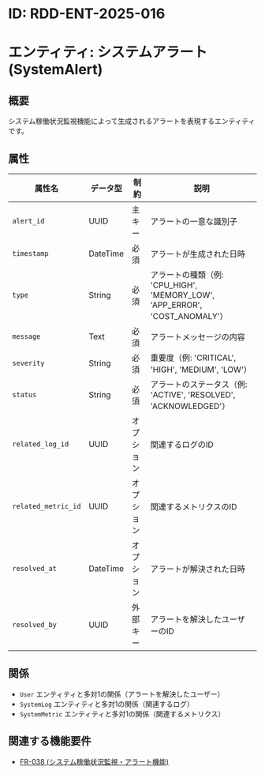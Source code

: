 # ID: RDD-ENT-2025-016

# エンティティ: システムアラート (SystemAlert)

## 概要

システム稼働状況監視機能によって生成されるアラートを表現するエンティティです。

## 属性

| 属性名              | データ型 | 制約       | 説明                                                                        |
| ------------------- | -------- | ---------- | --------------------------------------------------------------------------- |
| `alert_id`          | UUID     | 主キー     | アラートの一意な識別子                                                      |
| `timestamp`         | DateTime | 必須       | アラートが生成された日時                                                    |
| `type`              | String   | 必須       | アラートの種類（例: 'CPU_HIGH', 'MEMORY_LOW', 'APP_ERROR', 'COST_ANOMALY'） |
| `message`           | Text     | 必須       | アラートメッセージの内容                                                    |
| `severity`          | String   | 必須       | 重要度（例: 'CRITICAL', 'HIGH', 'MEDIUM', 'LOW'）                           |
| `status`            | String   | 必須       | アラートのステータス（例: 'ACTIVE', 'RESOLVED', 'ACKNOWLEDGED'）            |
| `related_log_id`    | UUID     | オプション | 関連するログのID                                                            |
| `related_metric_id` | UUID     | オプション | 関連するメトリクスのID                                                      |
| `resolved_at`       | DateTime | オプション | アラートが解決された日時                                                    |
| `resolved_by`       | UUID     | 外部キー   | アラートを解決したユーザーのID                                              |

## 関係

- `User` エンティティと多対1の関係（アラートを解決したユーザー）
- `SystemLog` エンティティと多対1の関係（関連するログ）
- `SystemMetric` エンティティと多対1の関係（関連するメトリクス）

## 関連する機能要件

- [FR-038 (システム稼働状況監視・アラート機能)](../../functional-requirements/fr-038-system-monitoring-alert-function.md)
